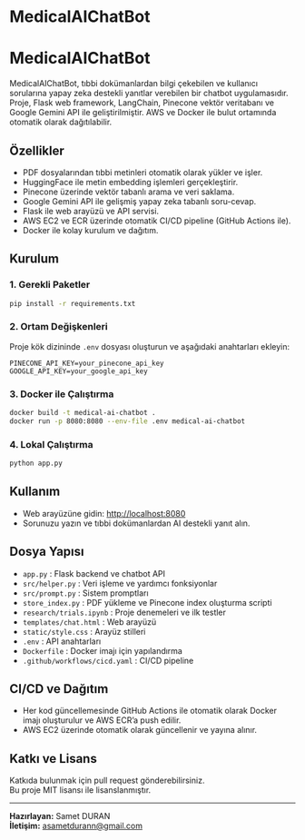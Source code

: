 # MedicalAIChatBot
# MedicalAIChatBot

MedicalAIChatBot, tıbbi dokümanlardan bilgi çekebilen ve kullanıcı sorularına yapay zeka destekli yanıtlar verebilen bir chatbot uygulamasıdır. Proje, Flask web framework, LangChain, Pinecone vektör veritabanı ve Google Gemini API ile geliştirilmiştir. AWS ve Docker ile bulut ortamında otomatik olarak dağıtılabilir.

## Özellikler

- PDF dosyalarından tıbbi metinleri otomatik olarak yükler ve işler.
- HuggingFace ile metin embedding işlemleri gerçekleştirir.
- Pinecone üzerinde vektör tabanlı arama ve veri saklama.
- Google Gemini API ile gelişmiş yapay zeka tabanlı soru-cevap.
- Flask ile web arayüzü ve API servisi.
- AWS EC2 ve ECR üzerinde otomatik CI/CD pipeline (GitHub Actions ile).
- Docker ile kolay kurulum ve dağıtım.

## Kurulum

### 1. Gerekli Paketler

```bash
pip install -r requirements.txt
```

### 2. Ortam Değişkenleri

Proje kök dizininde `.env` dosyası oluşturun ve aşağıdaki anahtarları ekleyin:

```
PINECONE_API_KEY=your_pinecone_api_key
GOOGLE_API_KEY=your_google_api_key
```

### 3. Docker ile Çalıştırma

```bash
docker build -t medical-ai-chatbot .
docker run -p 8080:8080 --env-file .env medical-ai-chatbot
```

### 4. Lokal Çalıştırma

```bash
python app.py
```

## Kullanım

- Web arayüzüne gidin: [http://localhost:8080](http://localhost:8080)
- Sorunuzu yazın ve tıbbi dokümanlardan AI destekli yanıt alın.

## Dosya Yapısı

- `app.py` : Flask backend ve chatbot API
- `src/helper.py` : Veri işleme ve yardımcı fonksiyonlar
- `src/prompt.py` : Sistem promptları
- `store_index.py` : PDF yükleme ve Pinecone index oluşturma scripti
- `research/trials.ipynb` : Proje denemeleri ve ilk testler
- `templates/chat.html` : Web arayüzü
- `static/style.css` : Arayüz stilleri
- `.env` : API anahtarları
- `Dockerfile` : Docker imajı için yapılandırma
- `.github/workflows/cicd.yaml` : CI/CD pipeline

## CI/CD ve Dağıtım

- Her kod güncellemesinde GitHub Actions ile otomatik olarak Docker imajı oluşturulur ve AWS ECR’a push edilir.
- AWS EC2 üzerinde otomatik olarak güncellenir ve yayına alınır.

## Katkı ve Lisans

Katkıda bulunmak için pull request gönderebilirsiniz.  
Bu proje MIT lisansı ile lisanslanmıştır.

---

**Hazırlayan:** Samet DURAN  
**İletişim:** asametdurann@gmail.com
